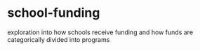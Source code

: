 # school-funding
exploration into how schools receive funding and how funds are categorically divided into programs
